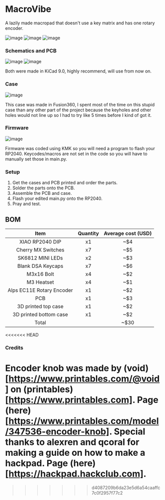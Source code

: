 # MacroVibe
A lazily made macropad that doesn't use a key matrix and has one rotary encoder.

![image](/images/whole.png)
![image](/images/pcb_3d.png)
![image](/images/side_view.png)

### Schematics and PCB
![image](/images/schematics.png)
![image](/images/pcb_kicad.png)

Both were made in KiCad 9.0, highly recommend, will use from now on.

### Case
![image](/images/case.png)

This case was made in Fusion360, I spent most of the time on this stupid case than any other part of the project because the keyholes and other holes would not line up
so I had to try like 5 times before I kind of got it.

### Firmware
![image](/images/firmware.png)

Firmware was coded using KMK so you will need a program to flash your RP2040.
Keycodes/macros are not set in the code so you will have to manually set those in main.py.

### Setup
1. Get the cases and PCB printed and order the parts.
2. Solder the parts onto the PCB.
3. Assemble the PCB and case.
4. Flash your edited main.py onto the RP2040.
5. Pray and test.

## BOM
| Item | Quantity | Average cost (USD)|
|:----------:|:----------:|:----------:|
|XIAO RP2040 DIP|x1|~$4|
|Cherry MX Switches|x7|~$5|
|SK6812 MINI LEDs|x2|~$3|
|Blank DSA Keycaps|x7|~$6|
|M3x16 Bolt|x4|~$2|
|M3 Heatset|x4|~$1|
|Alps EC11E Rotary Encoder|x1|~$2|
|PCB|x1|~$3|
|3D printed top case|x1|~$2|
|3D printed bottom case|x1|~$2|
|Total||~$30|
<<<<<<< HEAD

### Credits
Encoder knob was made by (void)[https://www.printables.com/@void] on (printables)[https://www.printables.com]. Page (here)[https://www.printables.com/model/347536-encoder-knob].
Special thanks to alexren and qcoral for making a guide on how to make a hackpad. Page (here)[https://hackpad.hackclub.com].
=======
>>>>>>> d4087209b6da23e5d6a54caaffc7c0f2957f77c2
